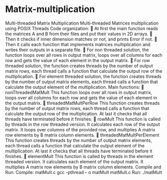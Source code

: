 # Matrix-multiplication
Multi-threaded Matrix Multiplication
Multi-threaded Matrices multiplication using POSIX Threads
Code organization:
 At first the main function reads the matrices A and B from their files and put
their values in 2D arrays.
 Then it checks if inner dimension matches or not, and prints Error if not.
 Then it calls each function that implements matrices multiplication and writes
their outputs in a separate file.
 For non threaded solution, the function loops over all rows in output matrix,
loops over all columns for each row and gets the value of each element in the
output matrix.
 For row threaded solution, the function creates threads by the number of
output matrix rows, each thread calls a function that calculate the output row
of the multiplication.
 For element threaded solution, the function creates threads by the number of
output matrix elements, each thread calls a function that calculate the output
element of the multiplication.
Main functions:
 nonThreadedMatMult
This function loops over all rows in output matrix, loops over all columns for each
row and gets the value of each element in the output matrix.
 threadedMatMultPerRow
This function creates threads by the number of output matrix rows, each thread calls
a function that calculate the output row of the multiplication. At last it checks that all
threads have terminated before it finishes.
 rowMult
This function is called by threads in the row threaded version. It calculates each row
of the output matrix. It loops over columns of the provided row, and multiplies A
matrix row elements by B matrix column elements.
 threadedMatMultPerElement
This function creates threads by the number of output matrix elements, each thread
calls a function that calculate the output element of the multiplication. At last it
checks that all threads have terminated before it finishes.
 elementMult
This function is called by threads in the element threaded version. It calculates each
element of the output matrix. It multiplies A matrix row elements by B matrix column
elements.
Compile and Run:
Compile: matMult.c
gcc -pthread – o matMult matMult.c
Run: ./matMult
